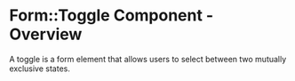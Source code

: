 # Form::Toggle Component - Overview

A toggle is a form element that allows users to select between two mutually exclusive states.